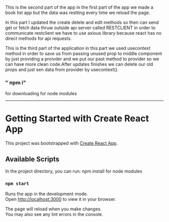 This is the second part of the app in the first part of the app we made a book list app 
but the data was restting every time we reload the page.

In this part I updated the create delete and edit methods so then can send get or fetch data thruw 
outside apı server called RESTCLIENT in order to communicate restclient we have to use axious library because react has no direct methods for api requests.

This is the third part of the application in this part we used usecontext method in order to save us from passing unused prop to middle component by just providing a proivder and we put our past method to provider so we can have more clean code.After updates finishes we can delete our old props and just sen data from provider by usecontext().

### " npm i"
for downloading for node modules


-------------------------------------------------------------------------------
# Getting Started with Create React App

This project was bootstrapped with [Create React App](https://github.com/facebook/create-react-app).

## Available Scripts

In the project directory, you can run:
npm install for node modules

### `npm start`


Runs the app in the development mode.\
Open [http://localhost:3000](http://localhost:3000) to view it in your browser.

The page will reload when you make changes.\
You may also see any lint errors in the console.

